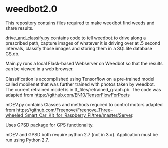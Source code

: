 # weedbot2.0

This repository contains files required to make weedbot find weeds and share results.

drive_and_classify.py contains code to tell weedbot to drive along a prescribed path, capture images of
whatever it is driving over at .5 second intervals, classify those images and storing them in a SQLlite database GS.db. 

Main.py runs a local Flask-based Webserver on Weedbot so that the results can be viewed in a web browser.

Classification is accomplished using Tensorflow on a pre-trained model called mobilenet that was further trained with photos taken by weedbot.  The current retrained model is in tf_files/retrained_graph.pb.  The code was adapted from https://github.com/EN10/TensorFlowForPoets

mDEV.py contains Classes and methods required to control motors adapted from https://github.com/Freenove/Freenove_Three-wheeled_Smart_Car_Kit_for_Raspberry_Pi/tree/master/Server.  

Uses GPSD package for GPS functionality. 

mDEV and GPSD both require python 2.7 (not in 3.x).  Application must be run using Python 2.7.

